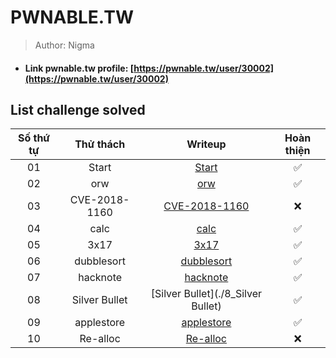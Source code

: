 # PWNABLE.TW

>Author: Nigma

- #### Link pwnable.tw profile: [https://pwnable.tw/user/30002](https://pwnable.tw/user/30002)

## List challenge solved

|    Số thứ tự    |  Thử thách  | Writeup                                                       | Hoàn thiện |
| :-------------: | :---------: | :-----------------------------------------------------------: |:----------:|
|       01        |    Start    | [Start](./1_Start)                                            |✅         |         
|       02        |     orw     | [orw](./2_orw)                                                |✅         |
|       03        |CVE-2018-1160| [CVE-2018-1160](./3_CVE-2018-1160)                            |❌         |
|       04        |    calc     | [calc](./4_calc)                                              |✅         |
|       05        |    3x17     | [3x17](./5_3x17)                                              |✅         |
|       06        |  dubblesort | [dubblesort](./6_dubblesort)                                  |✅         |
|       07        |  hacknote   | [hacknote](./7_hacknote)                                      |✅         |
|       08        |Silver Bullet| [Silver Bullet](./8_Silver Bullet)                            |✅         |
|       09        |  applestore | [applestore](./9_applestore)                                  |✅         |
|       10        |   Re-alloc  | [Re-alloc](./10_Re-alloc)                                     |❌         |

